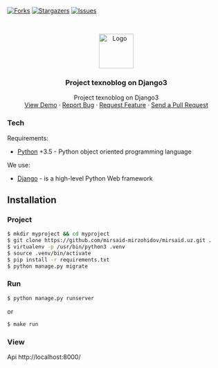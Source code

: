 [![Forks][forks-shield]][forks-url]
[![Stargazers][stars-shield]][stars-url]
[![Issues][issues-shield]][issues-url]



<!-- PROJECT LOGO -->
<br />
<p align="center">
  <a href="https://github.com/mirsaid-mirzohidov/mirsaid.uz/">
    <img src="./logo.ico" alt="Logo" width="80" height="80">
  </a>

  <h3 align="center">Project texnoblog on Django3</h3>

  <p align="center">
    Project texnoblog on Django3
    <br />
    <a href="https://mirsaiduz.pythonanywhere.com/">View Demo</a>
    ·
    <a href="https://github.com/mirsaid-mirzohidov/mirsaid.uz/issues">Report Bug</a>
    ·
    <a href="https://github.com/mirsaid-mirzohidov/mirsaid.uz/issues">Request Feature</a>
    ·
    <a href="https://github.com/mirsaid-mirzohidov/mirsaid.uz/pulls">Send a Pull Request</a>
  </p>
</p>

### Tech
Requirements:
 * [Python] +3.5 - Python object oriented programming language

We use:

* [Django] - is a high-level Python Web framework


## Installation

### Project

```sh
$ mkdir myproject && cd myproject
$ git clone https://github.com/mirsaid-mirzohidov/mirsaid.uz.git .
$ virtualenv -p /usr/bin/python3 .venv
$ source .venv/bin/activate
$ pip install -r requirements.txt
$ python manage.py migrate
```


### Run
```sh
$ python manage.py runserver
```
or
```sh
$ make run
```

### View
Api http://localhost:8000/


[Python]: <https://www.python.org/>
[Django]: <https://www.djangoproject.com/>

<!-- MARKDOWN LINKS & IMAGES -->
<!-- https://www.markdownguide.org/basic-syntax/#reference-style-links -->
[forks-shield]: https://img.shields.io/github/forks/mirsaid-mirzohidov/mirsaid.uz?style=for-the-badge
[forks-url]: https://github.com/mirsaid-mirzohidov/mirsaid.uz/network/members
[stars-shield]: https://img.shields.io/github/stars/mirsaid-mirzohidov/mirsaid.uz?style=for-the-badge
[stars-url]: https://github.com/mirsaid-mirzohidov/mirsaid.uz/stargazers
[issues-shield]: https://img.shields.io/github/issues/mirsaid-mirzohidov/mirsaid.uz?style=for-the-badge
[issues-url]: https://github.com/mirsaid-mirzohidov/mirsaid.uz/issues

